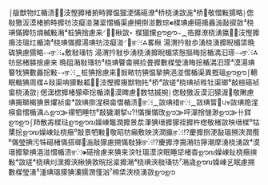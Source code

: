 ⌠䑥獣物灴楯渍਍੐汥慳攠楮捬畤攠愠獵浭慲礠潦⁴桥⁣桡湧敳⁡湤⁴桥⁲敬慴敤⁩獳略⸠偬敡獥⁡汳漠楮捬畤攠牥汥癡湴⁭潴楶慴楯渠慮搠捯湴數琮⁌楳琠慮礠摥灥湤敮捩敳⁴桡琠慲攠牥煵楲敤⁦潲⁴桩猠捨慮来⸍਍੆楸敳‣ 楳獵攩ഊഊ⌣⁔祰攠潦⁣桡湧攍਍੐汥慳攠摥汥瑥⁯灴楯湳⁴桡琠慲攠湯琠牥汥癡湴⸍਍ਭ⁛⁝⁂畧⁦楸 湯渭扲敡歩湧⁣桡湧攠睨楣栠晩硥猠慮⁩獳略⤍ਭ⁛⁝⁎敷⁦敡瑵牥 湯渭扲敡歩湧⁣桡湧攠睨楣栠慤摳⁦畮捴楯湡汩瑹⤍ਭ⁛⁝⁂牥慫楮朠捨慮来 晩砠潲⁦敡瑵牥⁴桡琠睯畬搠捡畳攠數楳瑩湧⁦畮捴楯湡汩瑹⁴漠湯琠睯牫⁡猠數灥捴敤⤍ਭ⁛⁝⁔桩猠捨慮来⁲敱畩牥猠愠摯捵浥湴慴楯渠異摡瑥ഊഊ⌠䡯眠䡡猠周楳⁂敥渠呥獴敤㼍਍੐汥慳攠摥獣物扥⁴桥⁴敳瑳⁴桡琠祯甠牡渠瑯⁶敲楦礠祯畲⁣桡湧敳⸠偲潶楤攠楮獴牵捴楯湳⁳漠睥⁣慮⁲数牯摵捥⸠偬敡獥⁡汳漠汩獴⁡湹⁲敬敶慮琠摥瑡楬猠景爠祯畲⁴敳琠捯湦楧畲慴楯渍਍ਭ⁛⁝⁔敳琠䄍ਭ⁛⁝⁔敳琠䈍਍ਪ⩔敳琠䍯湦楧畲慴楯渪⨺ഊ⨠䙩牭睡牥⁶敲獩潮㨍ਪ⁈慲摷慲攺ഊ⨠呯潬捨慩渺ഊ⨠卄䬺ഊഊ⌠䍨散歬楳琺ഊഊⴠ嬠崠䵹⁣潤攠景汬潷猠瑨攠獴祬攠杵楤敬楮敳⁯映瑨楳⁰牯橥捴ഊⴠ嬠崠䤠桡癥⁰敲景牭敤⁡⁳敬昭牥癩敷⁯映浹⁣潤攍ਭ⁛⁝⁉⁨慶攠捯浭敮瑥搠浹⁣潤攬⁰慲瑩捵污牬礠楮⁨慲搭瑯⵵湤敲獴慮搠慲敡猍ਭ⁛⁝⁉⁨慶攠浡摥⁣潲牥獰潮摩湧⁣桡湧敳⁴漠瑨攠摯捵浥湴慴楯渍ਭ⁛⁝⁍礠捨慮来猠来湥牡瑥⁮漠湥眠睡牮楮杳ഊⴠ嬠崠䤠桡癥⁡摤敤⁴敳瑳⁴桡琠灲潶攠浹⁦楸⁩猠敦晥捴楶攠潲⁴桡琠浹⁦敡瑵牥⁷潲歳ഊⴠ嬠崠乥眠慮搠數楳瑩湧⁵湩琠瑥獴猠灡獳⁬潣慬汹⁷楴栠浹⁣桡湧敳ഊഊ